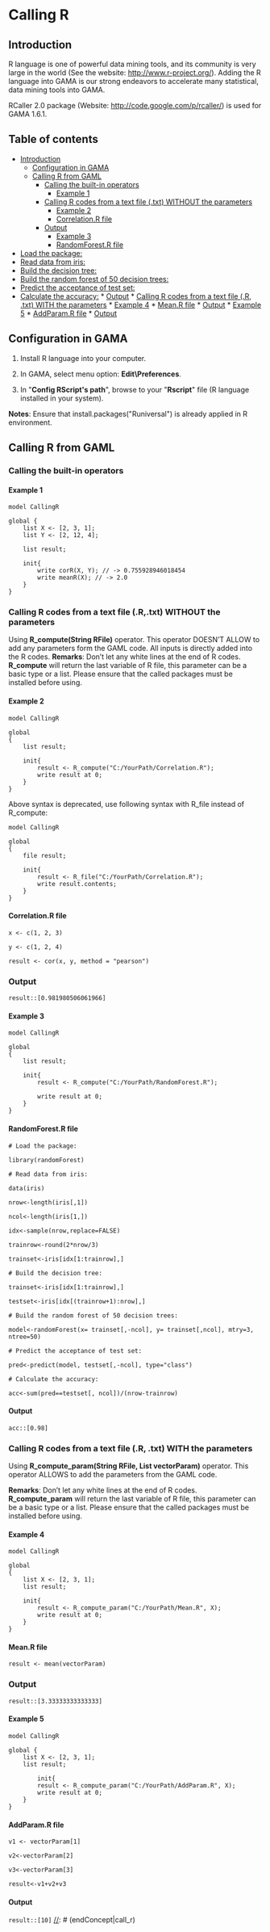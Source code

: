 [//]: # (startConcept|call_r)
[//]: # (keyword|concept_r)
# Calling R


## Introduction



R language is one of powerful data mining tools, and its community is very large in the world (See the website: http://www.r-project.org/). Adding the R language into GAMA is our strong endeavors to accelerate many statistical, data mining tools into GAMA.

RCaller 2.0 package (Website: http://code.google.com/p/rcaller/) is used for GAMA 1.6.1.


## Table of contents 

* [Introduction](#introduction)
	* [Configuration in GAMA](#configuration-in-gama)
	* [Calling R from GAML](#calling-r-from-gaml)
		* [Calling the built-in operators](#calling-the-built-in-operators)
			* [Example 1](#example-1)
		* [Calling R codes from a text file (.txt) WITHOUT the parameters](#calling-r-codes-from-a-text-file-txt-without-the-parameters)
			* [Example 2](#example-2)
			* [Correlation.R file](#correlationr-file)
		* [Output](#output)
			* [Example 3](#example-3)
			* [RandomForest.R file](#randomforestr-file)
* [Load the package:](#load-the-package)
* [Read data from iris:](#read-data-from-iris)
* [Build the decision tree:](#build-the-decision-tree)
* [Build the random forest of 50 decision trees:](#build-the-random-forest-of-50-decision-trees)
* [Predict the acceptance of test set:](#predict-the-acceptance-of-test-set)
* [Calculate the accuracy:](#calculate-the-accuracy)
			* [Output](#output)
		* [Calling R codes from a text file (.R, .txt) WITH the parameters](#calling-r-codes-from-a-text-file-r-txt-with-the-parameters)
			* [Example 4](#example-4)
			* [Mean.R file](#meanr-file)
		* [Output](#output)
			* [Example 5](#example-5)
			* [AddParam.R file](#addparamr-file)
			* [Output](#output)




## Configuration in GAMA
1) Install R language into your computer.

2) In GAMA, select menu option: **Edit\Preferences**.

3) In "**Config RScript's path**", browse to your "**Rscript**" file (R language installed in your system).

**Notes**: Ensure that install.packages("Runiversal") is already applied in R environment.





## Calling R from GAML

### Calling the built-in operators

#### Example 1

```
model CallingR

global {
	list X <- [2, 3, 1];
	list Y <- [2, 12, 4]; 

	list result;
	
	init{
		write corR(X, Y); // -> 0.755928946018454
		write meanR(X); // -> 2.0
	}
}
```


### Calling R codes from a text file (**.R,**.txt) WITHOUT the parameters

Using **R\_compute(String RFile)** operator. This operator DOESN’T ALLOW to add any parameters form the GAML code. All inputs is directly added into the R codes.
**Remarks**: Don’t let any white lines at the end of R codes. **R\_compute** will return the last variable of R file, this parameter can be a basic type or a list.  Please ensure that the called packages must be installed before using.

#### Example 2 
```
model CallingR

global
{
	list result;

	init{
		result <- R_compute("C:/YourPath/Correlation.R");
		write result at 0;
	}
}
```
Above syntax is deprecated, use following syntax with R_file instead of R_compute:

```
model CallingR

global
{
	file result;

	init{
		result <- R_file("C:/YourPath/Correlation.R");
		write result.contents;
	}
}
```
#### Correlation.R file
```
x <- c(1, 2, 3)

y <- c(1, 2, 4)

result <- cor(x, y, method = "pearson")
```

### Output

`result::[0.981980506061966]`


#### Example 3
```
model CallingR

global
{
	list result;

	init{
		result <- R_compute("C:/YourPath/RandomForest.R");

		write result at 0;
	}
}
```

#### RandomForest.R file

```
# Load the package:

library(randomForest)

# Read data from iris:

data(iris)

nrow<-length(iris[,1])

ncol<-length(iris[1,])

idx<-sample(nrow,replace=FALSE)

trainrow<-round(2*nrow/3)

trainset<-iris[idx[1:trainrow],]

# Build the decision tree:

trainset<-iris[idx[1:trainrow],]

testset<-iris[idx[(trainrow+1):nrow],]

# Build the random forest of 50 decision trees:

model<-randomForest(x= trainset[,-ncol], y= trainset[,ncol], mtry=3, ntree=50)

# Predict the acceptance of test set: 

pred<-predict(model, testset[,-ncol], type="class")

# Calculate the accuracy:

acc<-sum(pred==testset[, ncol])/(nrow-trainrow)
```

#### Output

`acc::[0.98]`

### Calling R codes from a text file (.R, .txt) WITH the parameters

Using **R\_compute\_param(String RFile, List vectorParam)** operator. This operator ALLOWS to add the parameters from the GAML code.

**Remarks**: Don’t let any white lines at the end of R codes. **R\_compute\_param** will return the last variable of R file, this parameter can be a basic type or a list. Please ensure that the called packages must be installed before using.

#### Example 4

```
model CallingR

global
{
	list X <- [2, 3, 1];
	list result;

	init{
		result <- R_compute_param("C:/YourPath/Mean.R", X);
		write result at 0;
	}
}
```

#### Mean.R file

`result <- mean(vectorParam)`

### Output

`result::[3.33333333333333]`

#### Example 5

```
model CallingR

global {
	list X <- [2, 3, 1];
	list result;
	
        init{
		result <- R_compute_param("C:/YourPath/AddParam.R", X);
		write result at 0;
	}
}
```

#### AddParam.R file

`v1 <- vectorParam[1]`

`v2<-vectorParam[2]`

`v3<-vectorParam[3]`

`result<-v1+v2+v3`

#### Output

`result::[10]`
[//]: # (endConcept|call_r)